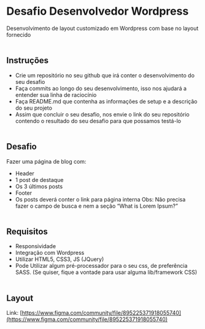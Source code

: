 # Desafio Desenvolvedor Wordpress

Desenvolvimento de layout customizado em Wordpress com base no layout fornecido
<br /><br />

## Instruções

- Crie um repositório no seu github que irá conter o desenvolvimento do seu desafio
- Faça commits ao longo do seu desenvolvimento, isso nos ajudará a entender sua linha de raciocínio
- Faça README.md que contenha as informações de setup e a descrição do seu projeto
- Assim que concluir o seu desafio, nos envie o link do seu repositório contendo o resultado do seu desafio para que possamos testá-lo
  <br /><br />

## Desafio

Fazer uma página de blog com:

- Header
- 1 post de destaque
- Os 3 últimos posts
- Footer
- Os posts deverá conter o link para página interna
  Obs: Não precisa fazer o campo de busca e nem a seção “What is Lorem Ipsum?”
  <br /><br />

## Requisitos

- Responsividade
- Integração com Wordpress
- Utilizar HTML5, CSS3, JS (JQuery)
- Pode Utilizar algum pré-processador para o seu css, de preferência SASS. (Se quiser, fique a vontade para usar alguma lib/framework CSS)
  <br /><br />

## Layout

Link: [https://www.figma.com/community/file/895225371918055740](https://www.figma.com/community/file/895225371918055740)
